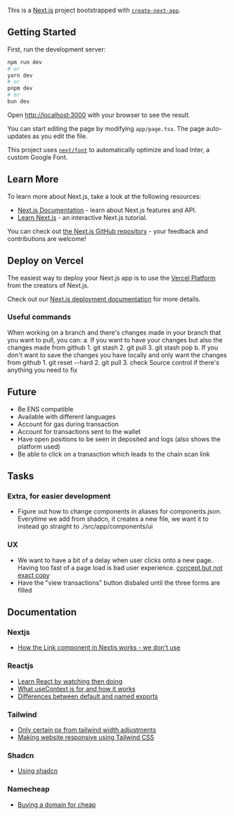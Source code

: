 This is a [Next.js](https://nextjs.org/) project bootstrapped with [`create-next-app`](https://github.com/vercel/next.js/tree/canary/packages/create-next-app).

## Getting Started

First, run the development server:

```bash
npm run dev
# or
yarn dev
# or
pnpm dev
# or
bun dev
```

Open [http://localhost:3000](http://localhost:3000) with your browser to see the result.

You can start editing the page by modifying `app/page.tsx`. The page auto-updates as you edit the file.

This project uses [`next/font`](https://nextjs.org/docs/basic-features/font-optimization) to automatically optimize and load Inter, a custom Google Font.

## Learn More

To learn more about Next.js, take a look at the following resources:

- [Next.js Documentation](https://nextjs.org/docs) - learn about Next.js features and API.
- [Learn Next.js](https://nextjs.org/learn) - an interactive Next.js tutorial.

You can check out [the Next.js GitHub repository](https://github.com/vercel/next.js/) - your feedback and contributions are welcome!

## Deploy on Vercel

The easiest way to deploy your Next.js app is to use the [Vercel Platform](https://vercel.com/new?utm_medium=default-template&filter=next.js&utm_source=create-next-app&utm_campaign=create-next-app-readme) from the creators of Next.js.

Check out our [Next.js deployment documentation](https://nextjs.org/docs/deployment) for more details.

### Useful commands

When working on a branch and there's changes made in your branch that you want to pull, you can:
a. If you want to have your changes but also the changes made from github
    1. git stash
    2. git pull
    3. git stash pop
b. If you don't want to save the changes you have locally and only want the changes from github
    1. git reset --hard
    2. git pull
    3. check Source control if there's anything you need to fix

## Future

- Be ENS compatible
- Available with different languages
- Account for gas during transaction
- Account for transactions sent to the wallet
- Have open positions to be seen in deposited and logs (also shows the platform used)
- Be able to click on a tranasction which leads to the chain scan link

## Tasks

### Extra, for easier development
- Figure out how to change components in aliases for components.json. Everytime we add from shadcn, it creates a new file, we want it to instead go straight to ./src/app/components/ui

### UX
- We want to have a bit of a delay when user clicks onto a new page. Having too fast of a page load is bad user experience. [concept but not exact copy](https://youtu.be/fx6KMItwJAw?si=DbZQkVOwmm5UW_gk)
- Have the "view transactions" button disbaled until the three forms are filled

## Documentation

### Nextjs
- [How the Link component in Nextjs works - we don't use <a href>](https://nextjs.org/docs/pages/api-reference/components/link)

### Reactjs
- [Learn React by watching then doing](https://v2.scrimba.com/learn-react-c0e)
- [What useContext is for and how it works](https://youtu.be/HYKDUF8X3qI?si=mTaO92BrpHHRAk59)
- [Differences between default and named exports](https://youtu.be/RMl-ystfzoY?si=-KFOzY5b5gRr_bof)

### Tailwind
- [Only certain px from tailwind width adjustments](https://tailwindcss.com/docs/width)
- [Making website responsive using Tailwind CSS](https://youtu.be/PuovsjZN11Y?si=8wMLdVxhjI_DBwKF)

### Shadcn
- [Using shadcn](https://youtu.be/ABbww4CFQSo?si=JDVDMJ15UXTd_aAH)

### Namecheap
- [Buying a domain for cheap](https://youtu.be/a2Jh00ZXYrc?si=baS2DUxaM8zTL4Ah)
